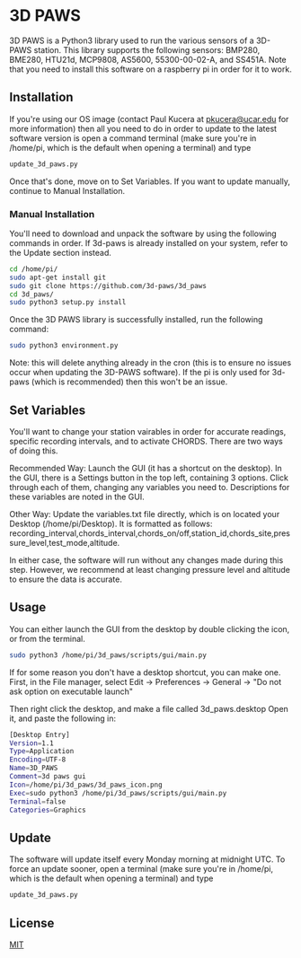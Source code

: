 # 3D PAWS

3D PAWS is a Python3 library used to run the various sensors of a 3D-PAWS station. This library supports the following sensors: BMP280, BME280, HTU21d, MCP9808, AS5600, 55300-00-02-A, and SS451A. Note that you need to install this software on a raspberry pi in order for it to work.

## Installation
If you're using our OS image (contact Paul Kucera at pkucera@ucar.edu for more information) then all you need to do in order to update to the latest software version is open a command terminal (make sure you're in /home/pi, which is the default when opening a terminal) and type

```bash
update_3d_paws.py
```

Once that's done, move on to Set Variables. If you want to update manually, continue to Manual Installation. 

### Manual Installation
You'll need to download and unpack the software by using the following commands in order. If 3d-paws is already installed on your system, refer to the Update section instead.

```bash
cd /home/pi/
sudo apt-get install git
sudo git clone https://github.com/3d-paws/3d_paws
cd 3d_paws/
sudo python3 setup.py install
```

Once the 3D PAWS library is successfully installed, run the following command:
```bash
sudo python3 environment.py
```
Note: this will delete anything already in the cron (this is to ensure no issues occur when updating the 3D-PAWS software). If the pi is only used for 3d-paws (which is recommended) then this won't be an issue. 

## Set Variables
You'll want to change your station vairables in order for accurate readings, specific recording intervals, and to activate CHORDS. There are two ways of doing this.

Recommended Way: Launch the GUI (it has a shortcut on the desktop). In the GUI, there is a Settings button in the top left, containing 3 options. Click through each of them, changing any variables you need to. Descriptions for these variables are noted in the GUI.  

Other Way: Update the variables.txt file directly, which is on located your Desktop (/home/pi/Desktop). It is formatted as follows: recording_interval,chords_interval,chords_on/off,station_id,chords_site,pressure_level,test_mode,altitude.

In either case, the software will run without any changes made during this step. However, we recommend at least changing pressure level and altitude to ensure the data is accurate. 

## Usage
You can either launch the GUI from the desktop by double clicking the icon, or from the terminal.
```bash
sudo python3 /home/pi/3d_paws/scripts/gui/main.py
```

If for some reason you don't have a desktop shortcut, you can make one. First, in the File manager, select Edit -> Preferences -> General -> "Do not ask option on executable launch"

Then right click the desktop, and make a file called 3d_paws.desktop
Open it, and paste the following in:
```bash
[Desktop Entry]
Version=1.1
Type=Application
Encoding=UTF-8
Name=3D_PAWS
Comment=3d paws gui
Icon=/home/pi/3d_paws/3d_paws_icon.png
Exec=sudo python3 /home/pi/3d_paws/scripts/gui/main.py
Terminal=false
Categories=Graphics
```

## Update
The software will update itself every Monday morning at midnight UTC. To force an update sooner, open a terminal (make sure you're in /home/pi, which is the default when opening a terminal) and type 

```bash
update_3d_paws.py
```

## License
[MIT](https://choosealicense.com/licenses/mit/)